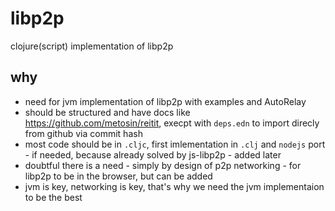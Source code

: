 # libp2p
clojure(script) implementation of libp2p

## why

- need for jvm implementation of libp2p with examples and AutoRelay
- should be structured and have docs like https://github.com/metosin/reitit, execpt with `deps.edn` to import direcly from github via commit hash
- most code should be in `.cljc`, first imlementation in `.clj` and `nodejs` port - if needed, because already solved by js-libp2p - added later
- doubtful there is a need - simply by design of p2p networking - for libp2p to be in the browser, but can be added
- jvm is key, networking is key, that's why we need the jvm implementaion to be the best
